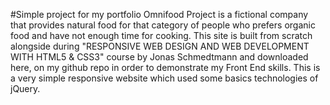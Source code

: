 #Simple project for my portfolio
Omnifood Project is a fictional company that provides natural food for that category of people who prefers organic food and have not enough time for cooking.
This site is built from scratch alongside during "RESPONSIVE WEB DESIGN AND WEB DEVELOPMENT WITH HTML5 & CSS3" course by Jonas Schmedtmann and downloaded here, on my github repo in order to demonstrate my Front End skills.
This is a very simple responsive website which used some basics technologies of jQuery.
